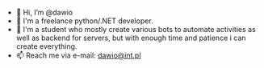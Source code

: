 - 👋 Hi, I’m @dawio
- 🐍 I'm a freelance python/.NET developer.
- 🌱 I'm a student who mostly create various bots to automate activities as well as backend for servers, but with enough time and patience i can create everything.
- 📫 Reach me via e-mail: dawio@int.pl
